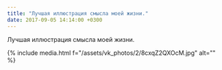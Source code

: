```yaml
---
title: "Лучшая иллюстрация смысла моей жизни."
date: 2017-09-05 14:14:00 +0300
---
```


Лучшая иллюстрация смысла моей жизни.

{% include media.html f="/assets/vk_photos/2/8cxqZ2QXOcM.jpg" alt="" %}
